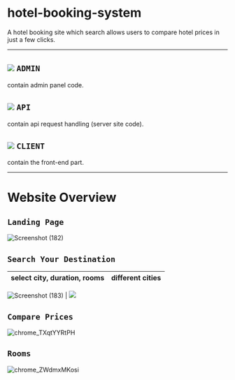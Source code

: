 # hotel-booking-system
A hotel booking site which search allows users to compare hotel prices in just a few clicks.




---
## ![](https://via.placeholder.com/15/f03c15/f03c15.png)   ``ADMIN ``
contain admin panel code.

## ![](https://via.placeholder.com/15/c5f015/c5f015.png) ``API ``
contain api request handling (server site code).

## ![](https://via.placeholder.com/15/1589F0/1589F0.png)  ``CLIENT``
contain the front-end part.

---
# Website Overview
## `Landing Page`
![Screenshot (182)](https://github.com/Shreejeshu/RedDoorz/assets/129499258/db6eb614-ba84-409f-ab8b-4d76c11926a8)



## `Search Your Destination`
  select city, duration, rooms         |  different cities
:-------------------------:|:-------------------------:

![Screenshot (183)](https://github.com/Shreejeshu/RedDoorz/assets/129499258/a8c9446f-1fda-450b-9959-b2b1d496c72c) | ![](https://user-images.githubusercontent.com/66358041/180613422-97ca6121-885f-42dc-a291-b492816234da.jpg)

## `Compare Prices`
![chrome_TXqtYYRtPH](https://user-images.githubusercontent.com/66358041/180613416-ffdde0d3-68f3-4188-9b60-6eb7c6c10600.png)

## `Rooms`
![chrome_ZWdmxMKosi](https://user-images.githubusercontent.com/66358041/180613427-8021264e-1e48-4b22-b909-10aec7988739.jpg)
